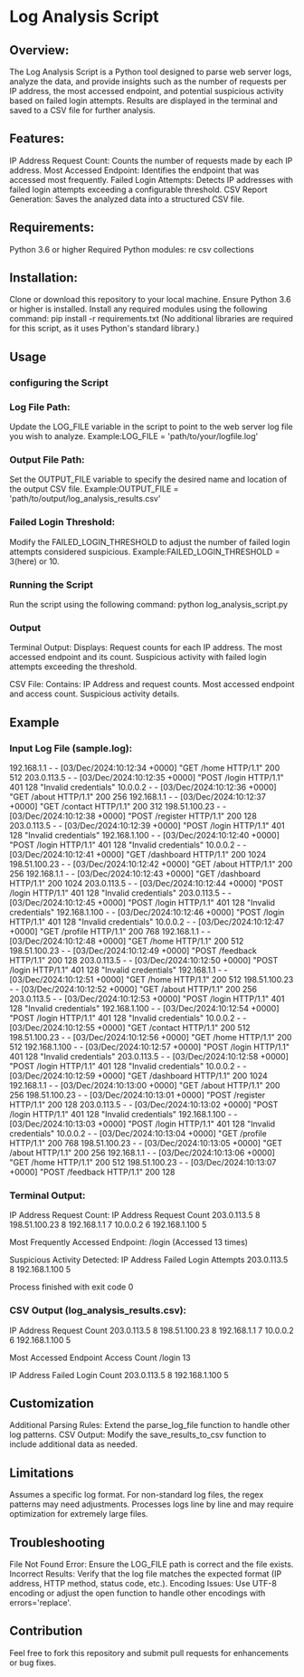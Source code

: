 # Log Analysis Script
## Overview:
The Log Analysis Script is a Python tool designed to parse web server logs, analyze the data, and provide insights such as the number of requests per IP address, the most accessed endpoint, and potential suspicious activity based on failed login attempts. Results are displayed in the terminal and saved to a CSV file for further analysis.

## Features:
IP Address Request Count: Counts the number of requests made by each IP address.
Most Accessed Endpoint: Identifies the endpoint that was accessed most frequently.
Failed Login Attempts: Detects IP addresses with failed login attempts exceeding a configurable threshold.
CSV Report Generation: Saves the analyzed data into a structured CSV file.

## Requirements:
Python 3.6 or higher
Required Python modules:
re
csv
collections

## Installation:
Clone or download this repository to your local machine.
Ensure Python 3.6 or higher is installed.
Install any required modules using the following command:
pip install -r requirements.txt
(No additional libraries are required for this script, as it uses Python's standard library.)

## Usage
### configuring the Script
### Log File Path:
Update the LOG_FILE variable in the script to point to the web server log file you wish to analyze. 
Example:LOG_FILE = 'path/to/your/logfile.log'
### Output File Path:
Set the OUTPUT_FILE variable to specify the desired name and location of the output CSV file. 
Example:OUTPUT_FILE = 'path/to/output/log_analysis_results.csv'
### Failed Login Threshold:
Modify the FAILED_LOGIN_THRESHOLD to adjust the number of failed login attempts considered suspicious. Example:FAILED_LOGIN_THRESHOLD = 3(here) or 10.

### Running the Script
Run the script using the following command:
python log_analysis_script.py

### Output
Terminal Output:
Displays:
Request counts for each IP address.
The most accessed endpoint and its count.
Suspicious activity with failed login attempts exceeding the threshold.

CSV File:
Contains:
IP Address and request counts.
Most accessed endpoint and access count.
Suspicious activity details.

## Example
### Input Log File (sample.log):
192.168.1.1 - - [03/Dec/2024:10:12:34 +0000] "GET /home HTTP/1.1" 200 512
203.0.113.5 - - [03/Dec/2024:10:12:35 +0000] "POST /login HTTP/1.1" 401 128 "Invalid credentials"
10.0.0.2 - - [03/Dec/2024:10:12:36 +0000] "GET /about HTTP/1.1" 200 256
192.168.1.1 - - [03/Dec/2024:10:12:37 +0000] "GET /contact HTTP/1.1" 200 312
198.51.100.23 - - [03/Dec/2024:10:12:38 +0000] "POST /register HTTP/1.1" 200 128
203.0.113.5 - - [03/Dec/2024:10:12:39 +0000] "POST /login HTTP/1.1" 401 128 "Invalid credentials"
192.168.1.100 - - [03/Dec/2024:10:12:40 +0000] "POST /login HTTP/1.1" 401 128 "Invalid credentials"
10.0.0.2 - - [03/Dec/2024:10:12:41 +0000] "GET /dashboard HTTP/1.1" 200 1024
198.51.100.23 - - [03/Dec/2024:10:12:42 +0000] "GET /about HTTP/1.1" 200 256
192.168.1.1 - - [03/Dec/2024:10:12:43 +0000] "GET /dashboard HTTP/1.1" 200 1024
203.0.113.5 - - [03/Dec/2024:10:12:44 +0000] "POST /login HTTP/1.1" 401 128 "Invalid credentials"
203.0.113.5 - - [03/Dec/2024:10:12:45 +0000] "POST /login HTTP/1.1" 401 128 "Invalid credentials"
192.168.1.100 - - [03/Dec/2024:10:12:46 +0000] "POST /login HTTP/1.1" 401 128 "Invalid credentials"
10.0.0.2 - - [03/Dec/2024:10:12:47 +0000] "GET /profile HTTP/1.1" 200 768
192.168.1.1 - - [03/Dec/2024:10:12:48 +0000] "GET /home HTTP/1.1" 200 512
198.51.100.23 - - [03/Dec/2024:10:12:49 +0000] "POST /feedback HTTP/1.1" 200 128
203.0.113.5 - - [03/Dec/2024:10:12:50 +0000] "POST /login HTTP/1.1" 401 128 "Invalid credentials"
192.168.1.1 - - [03/Dec/2024:10:12:51 +0000] "GET /home HTTP/1.1" 200 512
198.51.100.23 - - [03/Dec/2024:10:12:52 +0000] "GET /about HTTP/1.1" 200 256
203.0.113.5 - - [03/Dec/2024:10:12:53 +0000] "POST /login HTTP/1.1" 401 128 "Invalid credentials"
192.168.1.100 - - [03/Dec/2024:10:12:54 +0000] "POST /login HTTP/1.1" 401 128 "Invalid credentials"
10.0.0.2 - - [03/Dec/2024:10:12:55 +0000] "GET /contact HTTP/1.1" 200 512
198.51.100.23 - - [03/Dec/2024:10:12:56 +0000] "GET /home HTTP/1.1" 200 512
192.168.1.100 - - [03/Dec/2024:10:12:57 +0000] "POST /login HTTP/1.1" 401 128 "Invalid credentials"
203.0.113.5 - - [03/Dec/2024:10:12:58 +0000] "POST /login HTTP/1.1" 401 128 "Invalid credentials"
10.0.0.2 - - [03/Dec/2024:10:12:59 +0000] "GET /dashboard HTTP/1.1" 200 1024
192.168.1.1 - - [03/Dec/2024:10:13:00 +0000] "GET /about HTTP/1.1" 200 256
198.51.100.23 - - [03/Dec/2024:10:13:01 +0000] "POST /register HTTP/1.1" 200 128
203.0.113.5 - - [03/Dec/2024:10:13:02 +0000] "POST /login HTTP/1.1" 401 128 "Invalid credentials"
192.168.1.100 - - [03/Dec/2024:10:13:03 +0000] "POST /login HTTP/1.1" 401 128 "Invalid credentials"
10.0.0.2 - - [03/Dec/2024:10:13:04 +0000] "GET /profile HTTP/1.1" 200 768
198.51.100.23 - - [03/Dec/2024:10:13:05 +0000] "GET /about HTTP/1.1" 200 256
192.168.1.1 - - [03/Dec/2024:10:13:06 +0000] "GET /home HTTP/1.1" 200 512
198.51.100.23 - - [03/Dec/2024:10:13:07 +0000] "POST /feedback HTTP/1.1" 200 128

### Terminal Output:
IP Address Request Count:
IP Address            Request Count
203.0.113.5                       8
198.51.100.23                     8
192.168.1.1                       7
10.0.0.2                          6
192.168.1.100                     5

Most Frequently Accessed Endpoint:
/login (Accessed 13 times)

Suspicious Activity Detected:
IP Address          Failed Login Attempts
203.0.113.5                            8
192.168.1.100                          5

Process finished with exit code 0

### CSV Output (log_analysis_results.csv):
IP Address	Request Count
203.0.113.5	      8
198.51.100.23	      8
192.168.1.1	      7
10.0.0.2	      6
192.168.1.100	      5
	
Most Accessed Endpoint	Access Count
/login	 13
	
IP Address	Failed Login Count
203.0.113.5	            8
192.168.1.100	            5


## Customization
Additional Parsing Rules:
Extend the parse_log_file function to handle other log patterns.
CSV Output:
Modify the save_results_to_csv function to include additional data as needed.

## Limitations
Assumes a specific log format. For non-standard log files, the regex patterns may need adjustments.
Processes logs line by line and may require optimization for extremely large files.

## Troubleshooting
File Not Found Error:
Ensure the LOG_FILE path is correct and the file exists.
Incorrect Results:
Verify that the log file matches the expected format (IP address, HTTP method, status code, etc.).
Encoding Issues:
Use UTF-8 encoding or adjust the open function to handle other encodings with errors='replace'.

## Contribution
Feel free to fork this repository and submit pull requests for enhancements or bug fixes.
